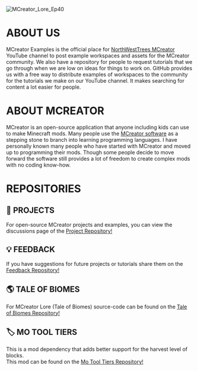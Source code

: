 
![MCreator_Lore_Ep40](https://github.com/MCreator-Examples/.github/assets/47284617/cdbc0476-0532-46bc-a914-18d461acda46)
# ABOUT US
MCreator Examples is the official place for [NorthWestTrees MCreator](https://www.youtube.com/@NorthWestTreesMCreator) YouTube channel to post example workspaces and assets for the MCreator community. We also have a repository for people to request tutorials that we go through when we are low on ideas for things to work on. GitHub provides us with a free way to distribute examples of workspaces to the community for the tutorials we make on our YouTube channel. It makes searching for content a lot easier for people.

# ABOUT MCREATOR
MCreator is an open-source application that anyone including kids can use to make Minecraft mods. Many people use the [MCreator software](https://mcreator.net/) as a stepping stone to branch into learning programming languages. I have personally known many people who have started with MCreator and moved up to programming their mods. Though some people decide to move forward the software still provides a lot of freedom to create complex mods with no coding know-how.

# REPOSITORIES
## 📁 PROJECTS  
For open-source MCreator projects and examples, you can view the discussions page of the [Project Repository!](https://github.com/MCreator-Examples/Projects)

## 💡 FEEDBACK
If you have suggestions for future projects or tutorials share them on the [Feedback Repository!](https://github.com/MCreator-Examples/Feedback)

## 🌎 TALE OF BIOMES
For MCreator Lore (Tale of Biomes) source-code can be found on the [Tale of Biomes Repository!](https://github.com/MCreator-Examples/Tale-of-Biomes)

## 🏷 MO TOOL TIERS
This is a mod dependency that adds better support for the harvest level of blocks.   
This mod can be found on the [Mo Tool Tiers Repository!](https://github.com/MCreator-Examples/Mo-Tool-Tiers)

